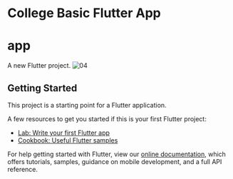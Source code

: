 # College Basic Flutter App
# app

A new Flutter project.
![04](https://github.com/burhaann/College-Basic-Flutter-App/assets/74833053/1cc41fa3-635b-410c-86a3-1d60579ef8be)
## Getting Started

This project is a starting point for a Flutter application.

A few resources to get you started if this is your first Flutter project:

- [Lab: Write your first Flutter app](https://flutter.dev/docs/get-started/codelab)
- [Cookbook: Useful Flutter samples](https://flutter.dev/docs/cookbook)

For help getting started with Flutter, view our
[online documentation](https://flutter.dev/docs), which offers tutorials,
samples, guidance on mobile development, and a full API reference.

